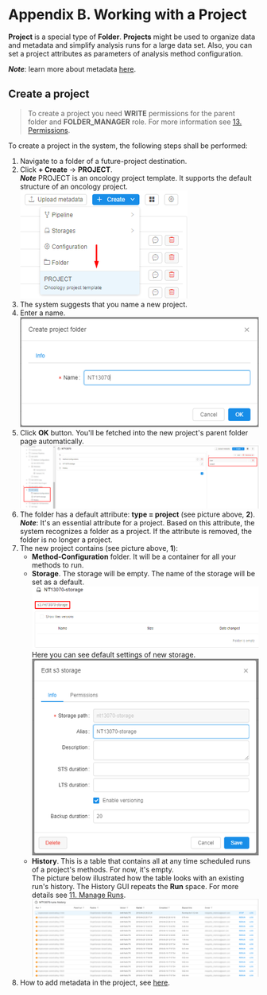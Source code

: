# Appendix B. Working with a Project

**Project** is a special type of **Folder**. **Projects** might be used to organize data and metadata and simplify analysis runs for a large data set. Also, you can set a project attributes as parameters of analysis method configuration.

**_Note_**: learn more about metadata [here](../05_Manage_Metadata/5._Manage_Metadata.md).

## Create a project

> To create a project you need **WRITE** permissions for the parent folder and **FOLDER\_MANAGER** role. For more information see [13. Permissions](../13_Permissions/13._Permissions.md).

To create a project in the system, the following steps shall be performed:

1. Navigate to a folder of a future-project destination.
2. Click **+ Create** → **PROJECT**.  
    **_Note_** PROJECT is an oncology project template. It supports the default structure of an oncology project.  
    ![CP_AppendixB](attachments/WorkWithProject_1.png)
3. The system suggests that you name a new project.
4. Enter a name.  
    ![CP_AppendixB](attachments/WorkWithProject_2.png)
5. Click **OK** button. You'll be fetched into the new project's parent folder page automatically.  
    ![CP_AppendixB](attachments/WorkWithProject_3.png)
6. The folder has a default attribute: **type = project** (see picture above, **2**).  
    **_Note_**: It's an essential attribute for a project. Based on this attribute, the system recognizes a folder as a project. If the attribute is removed, the folder is no longer a project.
7. The new project contains (see picture above, **1**):
    - **Method-Configuration** folder. It will be a container for all your methods to run.
    - **Storage**. The storage will be empty. The name of the storage will be set as a default.  
        ![CP_AppendixB](attachments/WorkWithProject_4.png)  
        Here you can see default settings of new storage.  
        ![CP_AppendixB](attachments/WorkWithProject_5.png)
    - **History**. This is a table that contains all at any time scheduled runs of a project's methods. For now, it's empty.  
        The picture below illustrated how the table looks with an existing run's history. The History GUI repeats the **Run** space. For more details see [11. Manage Runs](../11_Manage_Runs/11._Manage_Runs.md).
        ![CP_AppendixB](attachments/WorkWithProject_6.png)
8. How to add metadata in the project, see [here](../05_Manage_Metadata/5._Manage_Metadata.md).
